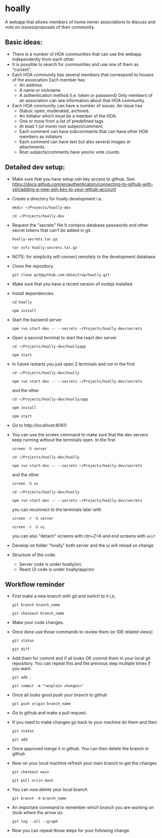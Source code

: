 # hoally

A webapp that allows members of home owner associations to discuss and vote on issues/proposals of their community.

## Basic ideas:

- There is a number of HOA communities that can use the webapp independently from each other.
- It is possible to search for communities and use one of them as "current".
- Each HOA community has several members that correspond to houses of the association
  Each member has
  - An address
  - A name or nickname
  - A authentication method (i.e. token or password)
  Only members of an association can see information about that HOA community.
- Each HOA community can have a number of issues.
  An issue has
  - Status: open, moderated, archived.
  - An initiator which must be a member of the HOA.
  - One or more from a list of predefined tags.
  - At least 1 (or more) root subject/comment. 
  - Each comment can have subcomments that can have other HOA members as initiators
  - Each comment can have text but also several images or attachments.
  - Root subjects/comments have yes/no vote counts.


## Detailed dev setup:

- Make sure that you have setup ssh key access to github.
  See: https://docs.github.com/en/authentication/connecting-to-github-with-ssh/adding-a-new-ssh-key-to-your-github-account

- Create a directory for hoally development i.e.

  `mkdir ~/Projects/hoally-dev`

  `cd ~/Projects/hoally-dev`

- Request the "secrets" file
  It contains database passwords and other secret tokens that can't be added in git.

  `hoally-secrets.tar.gz`

  `tar xvfz hoally-secrets.tar.gz`

- NOTE: for simplicity will connect remotely to the development database.

- Clone the repository.

  `git clone git@github.com:ddimitrop/hoally.git`

- Make sure that you have a recent version of nodejs installed

- Install dependencies

  `cd hoally`

  `npm install`

- Start the backend server

  `npm run start-dev -- --secrets ~/Projects/hoally-dev/secrets`

- Open a second terminal to start the react dev server

  `cd ~/Projects/hoally-dev/hoallyapp`

  `npm start`

- In future restarts you just open 2 terminals and run in the first

    `cd ~/Projects/hoally-dev/hoally`

    `npm run start-dev -- --secrets ~/Projects/hoally-dev/secrets`

  and the other

    `cd ~/Projects/hoally-dev/hoally/app`

    `npm install`

    `npm start`

- Go to http://localhost:8081/

- You can use the screen command to make sure that the dev servers keep 
  running without the terminals open. In the first

    `screen -S server`

    `cd ~/Projects/hoally-dev/hoally`

    `npm run start-dev -- --secrets ~/Projects/hoally-dev/secrets`

  and the other

    `screen -S ui`

    `cd ~/Projects/hoally-dev/hoally`

    `npm run start-dev -- --secrets ~/Projects/hoally-dev/secrets`

  you can reconnect to the terminals later with

    `screen -r -S server`

    `screen -r -S ui`

  you can also "detach" screens with ctrl+Z+A and end screens with `exit`

- Develop on folder "hoally" both server and the ui will reload on change

- Structure of the code:
  - Server code is under hoally/src
  - React UI code is under hoally/app/src


## Workflow reminder

- First make a new branch with git and switch to it i,e,

    `git branch branch_name`

    `git checkout branch_name`

- Make your code changes.

- Once done use those commands to review them (or IDE related views)

  `git status`

  `git diff`

- Add them for commit and if all looks OK commit them in your local git
  repository. You can repeat this and the previous step multiple times
  if you want.

  `git add .`

  `git commit -m "<explain changes>"`

- Once all looks good push your branch to github

  `git push origin branch_name`

- Go to github and make a pull request. 

- If you need to make changes go back to your machine do them and then

  `git status`

  `git add`

- Once approved merge it in github. You can then delete the branch in github

- Now on your local machine refresh your main branch to get the changes

  `git checkout main`
  
  `git pull oriin main`

- You can now delete your local branch

  `git branch -d branch_name`

- An important command to remember which branch you are working on 
  (look where the arrow is):

  `git log --all --graph`  

- Now you can repeat those steps for your following change.